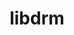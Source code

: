 ---
title: "libdrm"
layout: cache
categories: [package, v0.18.1]
meta: {"versions": ["2.4.110"], "compilers": ["gcc@=7.5.0"], "oss": ["ubuntu18.04"], "platforms": ["linux"], "targets": ["x86_64"], "stacks": ["data-vis-sdk", "root"], "num_specs": 1, "num_specs_by_stack": {"data-vis-sdk": 1, "root": 1}}
spec_details: [{"hash": "d6v45dvmhe2fem7hng7myggcny5agaoo", "compiler": "gcc@=7.5.0", "versions": ["2.4.110"], "os": "ubuntu18.04", "platform": "linux", "target": "x86_64", "variants": ["~docs"], "stacks": ["data-vis-sdk", "root"], "size": "-", "tarball": "https://binaries.spack.io/releases/v0.18.1/build_cache/linux-ubuntu18.04-x86_64/gcc-7.5.0/libdrm-2.4.110/linux-ubuntu18.04-x86_64-gcc-7.5.0-libdrm-2.4.110-d6v45dvmhe2fem7hng7myggcny5agaoo.spack"}]
---
